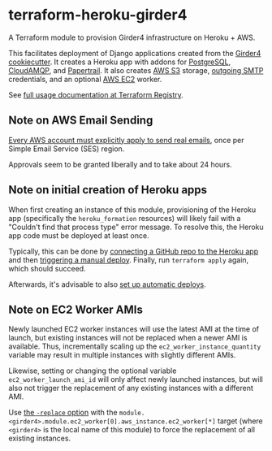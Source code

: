 # terraform-heroku-girder4
A Terraform module to provision Girder4 infrastructure on Heroku + AWS.

This facilitates deployment of Django applications created from the
[Girder4 cookiecutter](https://github.com/girder/cookiecutter-girder-4).
It creates a Heroku app with addons for
[PostgreSQL](https://elements.heroku.com/addons/heroku-postgresql),
[CloudAMQP](https://elements.heroku.com/addons/cloudamqp),
and [Papertrail](https://elements.heroku.com/addons/papertrail).
It also creates
[AWS S3](https://aws.amazon.com/s3/) storage,
[outgoing SMTP](https://aws.amazon.com/ses/) credentials,
and an optional [AWS EC2](https://aws.amazon.com/ec2/) worker.

See [full usage documentation at Terraform Registry](https://registry.terraform.io/modules/girder/girder4/heroku).

## Note on AWS Email Sending
[Every AWS account must explicitly apply to send real emails](https://docs.aws.amazon.com/ses/latest/DeveloperGuide/request-production-access.html),
once per Simple Email Service (SES) region.

Approvals seem to be granted liberally and to take about 24 hours.

## Note on initial creation of Heroku apps
When first creating an instance of this module, provisioning of the Heroku app
(specifically the `heroku_formation` resources) will likely fail with a
"Couldn't find that process type" error message. To resolve this, the Heroku app
code must be deployed at least once.

Typically, this can be done by
[connecting a GitHub repo to the Heroku app](https://devcenter.heroku.com/articles/github-integration#enabling-github-integration)
and then
[triggering a manual deploy](https://devcenter.heroku.com/articles/github-integration#manual-deploys).
Finally, run `terraform apply` again, which should succeed.

Afterwards, it's advisable to also
[set up automatic deploys](https://devcenter.heroku.com/articles/github-integration#automatic-deploys).

## Note on EC2 Worker AMIs
Newly launched EC2 worker instances will use the latest AMI at the time of launch, but
existing instances will not be replaced when a newer AMI is available. Thus, incrementally scaling
up the `ec2_worker_instance_quantity` variable may result in multiple instances with slightly
different AMIs.

Likewise, setting or changing the optional variable `ec2_worker_launch_ami_id` will only affect
newly launched instances, but will also not trigger the replacement of any existing instances with
a different AMI.

Use [the `-replace` option](https://developer.hashicorp.com/terraform/cli/commands/plan#replace-address)
with the `module.<girder4>.module.ec2_worker[0].aws_instance.ec2_worker[*]` target (where
`<girder4>` is the local name of this module) to force the replacement of all existing instances.
